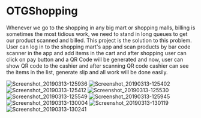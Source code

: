 # OTGShopping
Whenever we  go to the shopping in any big mart or shopping malls, billing is sometimes the most tidious work, we need to stand in long 
queues to get our product scanned and billed. This project is the solution to this problem.
User can log in to the shopping mart's app and scan products by bar code scanner in the app and add items in the cart and
after shopping user can click on pay button and a QR Code will be generated and now, user can show QR code to the cashier and
after scanning QR code cashier can see the items in the list, generate slip and all work will be done easily.


![Screenshot_20190313-125936](https://user-images.githubusercontent.com/34384226/54261905-f6394180-4592-11e9-8aad-fb9aa7f7a197.png)
![Screenshot_20190313-125402](https://user-images.githubusercontent.com/34384226/54261912-f76a6e80-4592-11e9-8338-c6c648782c8c.png)
![Screenshot_20190313-125412](https://user-images.githubusercontent.com/34384226/54261915-f8030500-4592-11e9-829e-ceedba3591f9.png)
![Screenshot_20190313-125530](https://user-images.githubusercontent.com/34384226/54261917-f89b9b80-4592-11e9-848e-18c845e4fa30.png)
![Screenshot_20190313-125549](https://user-images.githubusercontent.com/34384226/54261904-f6394180-4592-11e9-839d-95c94f518c9f.png)
![Screenshot_20190313-125945](https://user-images.githubusercontent.com/34384226/54261906-f6d1d800-4592-11e9-98b5-e895bf09403c.png)
![Screenshot_20190313-130004](https://user-images.githubusercontent.com/34384226/54261907-f6d1d800-4592-11e9-864f-534bd80834c6.png)
![Screenshot_20190313-130119](https://user-images.githubusercontent.com/34384226/54261908-f6d1d800-4592-11e9-935b-83446e91adb1.png)
![Screenshot_20190313-130241](https://user-images.githubusercontent.com/34384226/54261910-f76a6e80-4592-11e9-98ec-fec5c3c25bd0.png)
